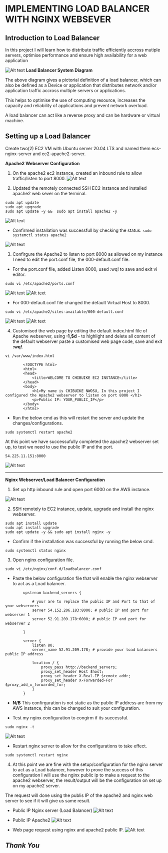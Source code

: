 # IMPLEMENTING LOAD BALANCER WITH NGINX WEBSEVER

## Introduction to Load Balancer
In this project I will learn how to distribute traffic efficiently accross mutiple servers, optimise performance and ensure high availability for a web application

![Alt text](image.png)
         **Load Balancer System Diagram**

The above diagram gives a pictorial definition of a load balancer, which can also be defined as a Device or application that distributes network and/or application traffic accross multiple servers or applications. 

This helps to optimise the use of computing resource, increases the capacity and reliability of applications and prevent network overload.

A load balancer can act like a reverse proxy and can be hardware or virtual machine.

## Setting up a Load Balancer
Create two(2) EC2 VM with Ubuntu server 20.04 LTS and named them ecs-nginx-server and ec2-apache2-server.

**Apache2 Webserver Configuration**

1. On the apache2 ec2 instance, created an inbound rule to allow traffic/listen to port 8000.
![Alt text](image-1.png)

2. Updated the remotely connected SSH EC2 instance and installed apache2 web sever on the terminal.
```
sudo apt update 
sudo apt upgrade 
sudo apt update -y &&  sudo apt install apache2 -y
```
![Alt text](image-2.png)

* Confirmed installation was successfull by checking the status.
`sudo systemctl status apache2`

![Alt text](image-3.png)

3. Confirgure the Apache2 to listen to port 8000 as allowed on my instance I need to edit the port.conf file, the 000-default.conf file.

* For the port.conf file, added Listen 8000, used :wq! to save and exit vi editor.

`sudo vi /etc/apache2/ports.conf`

![Alt text](image-5.png)
![Alt text](image-4.png)

* For 000-default.conf file changed the default Virtual Host to 8000.

`sudo vi /etc/apache2/sites-available/000-default.conf`

![Alt text](image-6.png)
![Alt text](image-7.png)

4. Customised the web page by editing the default index.html file of Apache webserver, using **:1,$d** - to highlight and delete all content of the default webserver paste a customised web page code, save and exit **:wq!**.

`vi /var/www/index.html`
```
        <!DOCTYPE html>
        <html>
        <head>
            <title>WELCOME TO CHIBUIKE EC2 INSTANCE</title>
        </head>
        <body>
            <h1>My name is CHIBUIKE NWOSU, In this project I configured the Apache2 webserver to listen on port 8000 </h1>
            <p>Public IP: YOUR_PUBLIC_IP</p>
        </body>
        </html>
```
* Run the below cmd as this will restart the server and update the changes/configurations.

`sudo systemctl restart apache2`

At this point we have successufully completed the apache2 webserver set up, to test we need to use the public IP and the port.

`54.225.11.151:8000`

![Alt text](image-8.png)

-----

**Nginx Webserver/Load Balancer Configuration**

1. Set up http inbound rule and open port 6000 on the AWS instance.

![Alt text](image-10.png)

2. SSH remotely to EC2 instance, update, upgrade and install the nginx webserver.
```
sudo apt install update 
sudo apt install upgrade 
sudo apt update -y && sudo apt install nginx -y
```
* Confirm if the installation was successful by running the below cmd.

`sudo systemctl status nginx`

3. Open nginx configuration file.

`sudo vi /etc/nginx/conf.d/loadbalancer.conf`

 * Paste the below configuration file that will enable the nginx webserver to act as a Load balancer.
```
        upstream backend_servers {

            # your are to replace the public IP and Port to that of your webservers
            server 54.152.206.183:8000; # public IP and port for webserser 1
            server 52.91.209.178:6000; # public IP and port for webserver 2

        }

        server {
            listen 80;
            server_name 52.91.209.178; # provide your load balancers public IP address

            location / {
                proxy_pass http://backend_servers;
                proxy_set_header Host $host;
                proxy_set_header X-Real-IP $remote_addr;
                proxy_set_header X-Forwarded-For $proxy_add_x_forwarded_for;
            }
        }
```
* **N/B** This confirguration is not static as the public IP address are from my AWS instance, this can be changed to suit your configuration.

* Test my nginx configuration to congirm if its successful.

`sudo nginx -t`

![Alt text](image-12.png)

* Restart nginx server to allow for the configurations to take effect.

`sudo systemctl restart nginx`

4. At this point we are fine with the setup/configuration for the nginx server to act as a Load balancer, however to prove the success of this configuration I will use the nginx public ip to make a request to the apache2 webserver, the result/output will be the configuration on set up on my apache2 server.
 
The request will done using the publis IP of the apache2 and nginx web server to see if it will give us same result.

* Public IP Nginx server (Load Balancer)
![Alt text](image-13.png)

* Public IP Apache2
![Alt text](image-14.png)

* Web page request using nginx and apache2 public IP.
![Alt text](image-15.png)



## _Thank You_